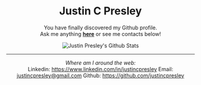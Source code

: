 <div align="center">

<h1> Justin C Presley </h1>

You have finally discovered my Github profile. <br>
Ask me anything <a href="https://github.com/justincpresley/justincpresley/issues/new"><b>here</b></a> or see me contacts below!

<img align="center" src="https://github-readme-stats.vercel.app/api?username=justincpresley&include_all_commits=true&count_private=true&show_icons=true&line_height=20&title_color=7A7ADB&icon_color=2234AE&text_color=D3D3D3&bg_color=0,000000,130F40" alt="Justin Presley's Github Stats">

</br>

---

<i>Where am I around the web:</i><br>
Linkedin: https://www.linkedin.com/in/justincpresley
Email: justincpresley@gmail.com
Github: https://github.com/justincpresley
<!-- Website: https://www.justincpresley.com --!> <!-- Soon to be implemented--!>

</div>
